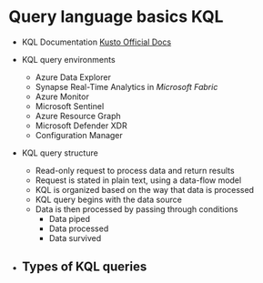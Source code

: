 # Query language basics KQL

- KQL Documentation [Kusto Official Docs](https://learn.microsoft.com/en-us/azure/data-explorer/kusto/query/)
- KQL query environments
    - Azure Data Explorer
    - Synapse Real-Time Analytics in *Microsoft Fabric*
    - Azure Monitor
    - Microsoft Sentinel
    - Azure Resource Graph
    - Microsoft Defender XDR
    - Configuration Manager

- KQL query structure
    - Read-only request to process data and return results
    - Request is stated in plain text, using a data-flow model
    - KQL is organized based on the way that data is processed
    - KQL query begins with the data source
    - Data is then processed by passing through conditions
        - Data piped
        - Data processed
        - Data survived

- Types of KQL queries
    - 